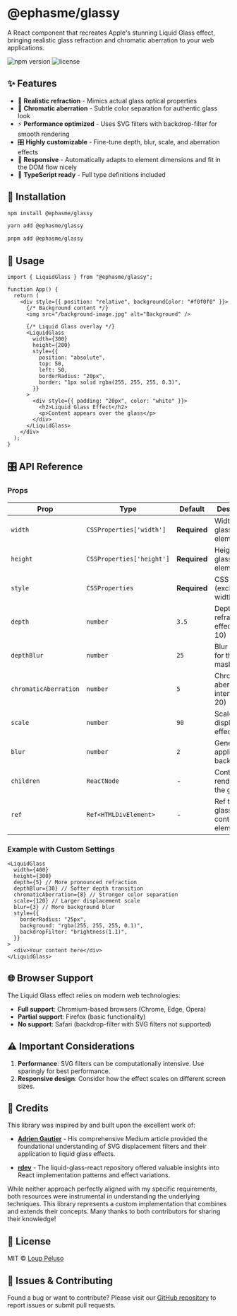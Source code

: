 # @ephasme/glassy

A React component that recreates Apple's stunning Liquid Glass effect, bringing realistic glass refraction and chromatic aberration to your web applications.

![npm version](https://img.shields.io/npm/v/@ephasme/glassy.svg)
![license](https://img.shields.io/npm/l/@ephasme/glassy.svg)

## ✨ Features

- 🔮 **Realistic refraction** - Mimics actual glass optical properties
- 🌈 **Chromatic aberration** - Subtle color separation for authentic glass look
- ⚡ **Performance optimized** - Uses SVG filters with backdrop-filter for smooth rendering
- 🎛️ **Highly customizable** - Fine-tune depth, blur, scale, and aberration effects
- 📱 **Responsive** - Automatically adapts to element dimensions and fit in the DOM flow nicely
- 🎯 **TypeScript ready** - Full type definitions included

## 🚀 Installation

```bash
npm install @ephasme/glassy
```

```bash
yarn add @ephasme/glassy
```

```bash
pnpm add @ephasme/glassy
```

## 📖 Usage

```tsx
import { LiquidGlass } from "@ephasme/glassy";

function App() {
  return (
    <div style={{ position: "relative", backgroundColor: "#f0f0f0" }}>
      {/* Background content */}
      <img src="/background-image.jpg" alt="Background" />

      {/* Liquid Glass overlay */}
      <LiquidGlass
        width={300}
        height={200}
        style={{
          position: "absolute",
          top: 50,
          left: 50,
          borderRadius: "20px",
          border: "1px solid rgba(255, 255, 255, 0.3)",
        }}
      >
        <div style={{ padding: "20px", color: "white" }}>
          <h2>Liquid Glass Effect</h2>
          <p>Content appears over the glass</p>
        </div>
      </LiquidGlass>
    </div>
  );
}
```

## 🎛️ API Reference

### Props

| Prop                  | Type                      | Default      | Description                           |
| --------------------- | ------------------------- | ------------ | ------------------------------------- |
| `width`               | `CSSProperties['width']`  | **Required** | Width of the glass element            |
| `height`              | `CSSProperties['height']` | **Required** | Height of the glass element           |
| `style`               | `CSSProperties`           | **Required** | CSS styles (excluding width/height)   |
| `depth`               | `number`                  | `3.5`        | Depth of the refraction effect (0-10) |
| `depthBlur`           | `number`                  | `25`         | Blur intensity for the depth mask     |
| `chromaticAberration` | `number`                  | `5`          | Chromatic aberration intensity (0-20) |
| `scale`               | `number`                  | `90`         | Scale of the displacement effect      |
| `blur`                | `number`                  | `2`          | General blur applied to backdrop      |
| `children`            | `ReactNode`               | -            | Content to render inside the glass    |
| `ref`                 | `Ref<HTMLDivElement>`     | -            | Ref to the glass container element    |

### Example with Custom Settings

```tsx
<LiquidGlass
  width={400}
  height={300}
  depth={5} // More pronounced refraction
  depthBlur={30} // Softer depth transition
  chromaticAberration={8} // Stronger color separation
  scale={120} // Larger displacement scale
  blur={3} // More background blur
  style={{
    borderRadius: "25px",
    background: "rgba(255, 255, 255, 0.1)",
    backdropFilter: "brightness(1.1)",
  }}
>
  <div>Your content here</div>
</LiquidGlass>
```

## 🌐 Browser Support

The Liquid Glass effect relies on modern web technologies:

- **Full support**: Chromium-based browsers (Chrome, Edge, Opera)
- **Partial support**: Firefox (basic functionality)
- **No support**: Safari (backdrop-filter with SVG filters not supported)

## ⚠️ Important Considerations

1. **Performance**: SVG filters can be computationally intensive. Use sparingly for best performance.
2. **Responsive design**: Consider how the effect scales on different screen sizes.

## 🙏 Credits

This library was inspired by and built upon the excellent work of:

- **[Adrien Gautier](https://medium.com/ekino-france/liquid-glass-in-css-and-svg-839985fcb88d)** - His comprehensive Medium article provided the foundational understanding of SVG displacement filters and their application to liquid glass effects.

- **[rdev](https://github.com/rdev/liquid-glass-react)** - The liquid-glass-react repository offered valuable insights into React implementation patterns and effect variations.

While neither approach perfectly aligned with my specific requirements, both resources were instrumental in understanding the underlying techniques. This library represents a custom implementation that combines and extends their concepts. Many thanks to both contributors for sharing their knowledge!

## 📄 License

MIT © [Loup Peluso](https://github.com/ephasme)

## 🐛 Issues & Contributing

Found a bug or want to contribute? Please visit our [GitHub repository](https://github.com/ephasme/liquid-glass) to report issues or submit pull requests.
